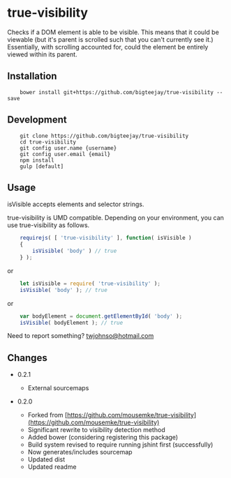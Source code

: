 true-visibility
===============

Checks if a DOM element is able to be visible.  This means that it
could be viewable (but it's parent is scrolled such that you can't
currently see it.)  Essentially, with scrolling accounted for, could
the element be entirely viewed within its parent.


Installation
------------

```
    bower install git+https://github.com/bigteejay/true-visibility --save
```

Development
------------

```
    git clone https://github.com/bigteejay/true-visibility
    cd true-visibility
    git config user.name {username}
    git config user.email {email}
    npm install
    gulp [default]
```

Usage
-----

isVisible accepts elements and selector strings.

true-visibility is UMD compatible. Depending on your environment, you can use true-visibility as follows.

```js
    requirejs( [ 'true-visibility' ], function( isVisible )
    {
        isVisible( 'body' ) // true
    } );
```

or

```js
    let isVisible = require( 'true-visibility' );
    isVisible( 'body' ); // true
```

or

```js
    var bodyElement = document.getElementById( 'body' );
    isVisible( bodyElement ); // true
```



Need to report something? [twjohnso@hotmail.com](twjohnso@hotmail.com)


Changes
-------

+ 0.2.1
    + External sourcemaps

+ 0.2.0
    + Forked from [https://github.com/mousemke/true-visibility](https://github.com/mousemke/true-visibility)
    + Significant rewrite to visibility detection method 
    + Added bower (considering registering this package)
    + Build system revised to require running jshint first (successfully)
    + Now generates/includes sourcemap
    + Updated dist
    + Updated readme
